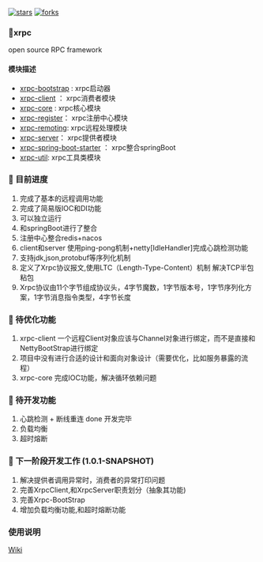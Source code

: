[![stars](https://badgen.net/github/stars/17630061068/xrpc?icon=github&color=4ab8a1)](https://github.com/17630061068/xrpc) 
[![forks](https://badgen.net/github/forks/17630061068/xrpc?icon=github&color=4ab8a1)](https://github.com/17630061068/xrpc) 

### 🚀xrpc
open source RPC framework

#### 模块描述
- [xrpc-bootstrap](xrpc-bootstrap) : xrpc启动器
- [xrpc-client](xrpc-client) ： xrpc消费者模块
- [xrpc-core](xrpc-core) : xrpc核心模块
- [xrpc-register](xrpc-register)： xrpc注册中心模块
- [xrpc-remoting](xrpc-remoting): xrpc远程处理模块
- [xrpc-server](xrpc-server)： xrpc提供者模块
- [xrpc-spring-boot-starter](xrpc-spring-boot-starter) ： xrpc整合springBoot
- [xrpc-util](xrpc-util): xrpc工具类模块

### 📑 目前进度

1. 完成了基本的远程调用功能
2. 完成了简易版IOC和DI功能
3. 可以独立运行
4. 和springBoot进行了整合
5. 注册中心整合redis+nacos
6. client和server 使用ping-pong机制+netty[IdleHandler]完成心跳检测功能
7. 支持jdk,json,protobuf等序列化机制
8. 定义了Xrpc协议报文,使用LTC（Length-Type-Content）机制 解决TCP半包粘包
9. Xrpc协议由11个字节组成协议头，4字节魔数，1字节版本号，1字节序列化方案，1字节消息指令类型，4字节长度

### 🚗 待优化功能

1. xrpc-client  一个远程Client对象应该与Channel对象进行绑定，而不是直接和NettyBootStrap进行绑定
2. 项目中没有进行合适的设计和面向对象设计（需要优化，比如服务暴露的流程）
3. xrpc-core 完成IOC功能，解决循环依赖问题

### 🚕 待开发功能
1. 心跳检测 + 断线重连  done 开发完毕
2. 负载均衡   
3. 超时熔断   

### 🎯 下一阶段开发工作 (1.0.1-SNAPSHOT)
1. 解决提供者调用异常时，消费者的异常打印问题
2. 完善XrpcClient,和XrpcServer职责划分（抽象其功能)
3. 完善Xrpc-BootStrap 
4. 增加负载均衡功能,和超时熔断功能


### 使用说明
[Wiki](https://github.com/17630061068/xrpc/wiki)

